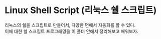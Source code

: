 # Linux Shell Script (리눅스 쉘 스크립트)

리눅스의 쉘을 스크립트로 만들어서, 다양한 면에서 자동화를 할 수 있다.  
이에 대한 쉘 스크립트 프로그래밍을 이 폴더 안에서 정리해보고 배워보자.